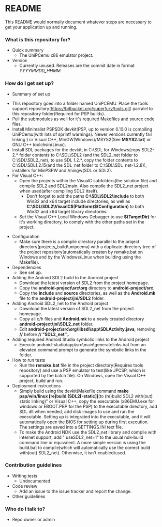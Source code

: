 # README #

This README would normally document whatever steps are necessary to get your application up and running.

### What is this repository for? ###

* Quick summary
	- The UniPCemu x86 emulator project.
* Version
	- Currently unused. Releases are the commit date in format *YYYYMMDD_HHMM*.

### How do I get set up? ###

* Summary of set up
- This repository goes into a folder named UniPCEMU. Place the tools support repository(https://bitbucket.org/superfury/tools.git) parralel to this repository folder(Required for PSP builds).
- Pull the submodules as well for it's required Makefiles and source code files.
- Install Minimalist PSPSDK devkit(PSP, up to version 0.10.0 is compiling UniPCemu(with lots of sprintf warnings). Newer versions currently fail linking.) or Visual C++, MinGW(Windows)/MSYS2(See **MSYS2.txt**) or GNU C++ toolchsin(Linux).
- Install SDL packages for the devkit, in C:\SDL for Windows(copy SDL2-2.* folder contents to C:\SDL\SDL2 (and the SDL2_net folder to C:\SDL\SDL2_net), to use SDL 1.2.*, copy the folder contents to C:\SDL\SDL1.2.15(and the SDL_net folder to C:\SDL\SDL_net-1.2.8)), installers for MinPSPW and /mingw(SDL or SDL2).
- For Visual C++:
	- Open the projects within the VisualC subfolders(the solution file) and compile SDL2 and SDL2main. Also compile the SDL2_net project when used(after compiling SDL2 itself).
		- Don't forget to add the paths **C:\SDL\SDL2\include** to both Win32 and x64 target include directories, as well as **C:\SDL\SDL2\VisualC\$(Platform)\$(Configuration)** to both Win32 and x64 target library directories.
	- Set the Visual C++ Local Windows Debugger to use **$(TargetDir)** for it's working directory, to comply with the other paths set in the project.

* Configuration
	- Make sure there is a compile directory parallel to the project directory(projects_build\unipcemu) with a duplicate directory tree of the project repository(automatically createn by remake.bat on Windows and by the Windows/Linux when building using the Makefile).
* Dependencies
	- See set up.
* Adding the Android SDL2 build to the Android project
	- Download the latest version of SDL2 from the project homepage. 
	- Copy the **android-project\src\org** directory to **android-project/src**.
	- Copy the **include** and **source** directories, as well as the **Android.mk** file to the **android-project/jni/SDL2** folder.
* Adding Android SDL2_net to the Android project
	- Download the latest version of SDL2_net from the project homepage.
	- Copy all c/h files and **Android.mk** to a newly created directory **android-project\jni\SDL2_net** folder.
	- Edit **android-project\src\org\libsdl\app\SDLActivity.java**, removing **//** before **// "SDL2_net",**.
* Adding required Android Studio symbolic links to the Android project
	- Execute android-studio\app\src\main\generatelinks.bat from an elevated command prompt to generate the symbolic links in the folder.
* How to run tests
	- Run the **remake.bat** file in the project directory(Requires tools repository) and use a PSP emulator to test(like JPCSP, which is supported by the batch file). On Windows, open the Visual C++ project, build and run.
* Deployment instructions
	- Simply build using the devkit(Makefile command **make psp/win/linux [re]build [SDL2[-static]]**(to (re)build SDL2 with(out) static linking)" or Visual C++, copy the executable (x86EMU.exe for windows or EBOOT.PBP for the PSP) to the executable directory, add SDL dll when needed, add disk images to use and run the executable. Setting up is integrated into the executable, and it will automatically open the BIOS for setting up during first execution. The settings are saved into a SETTINGS.INI text file.
	- To make the Android NDK use the SDL2_net library and compile with internet support, add " useSDL2_net=1" to the usual ndk-build command line or equivalent. A more simple version is using the build.bat to compile(which will automatically use the correct build with(out) SDL2_net). Otherwise, it isn't enabled/used.

### Contribution guidelines ###

* Writing tests
	- Undocumented
* Code review
	- Add an issue to the issue tracker and report the change.
* Other guidelines

### Who do I talk to? ###

* Repo owner or admin